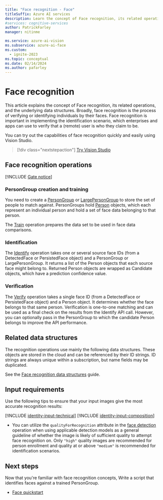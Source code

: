 ```yaml
---
title: "Face recognition - Face"
titleSuffix: Azure AI services
description: Learn the concept of Face recognition, its related operations, and the underlying data structures.
#services: cognitive-services
author: PatrickFarley
manager: nitinme

ms.service: azure-ai-vision
ms.subservice: azure-ai-face
ms.custom:
  - ignite-2023
ms.topic: conceptual
ms.date: 02/14/2024
ms.author: pafarley
---
```


# Face recognition

This article explains the concept of Face recognition, its related operations, and the underlying data structures. Broadly, face recognition is the process of verifying or identifying individuals by their faces. Face recognition is important in implementing the identification scenario, which enterprises and apps can use to verify that a (remote) user is who they claim to be.

You can try out the capabilities of face recognition quickly and easily using Vision Studio.
> [!div class="nextstepaction"]
> [Try Vision Studio](https://portal.vision.cognitive.azure.com/)


## Face recognition operations

[!INCLUDE [Gate notice](./includes/identity-gate-notice.md)]

### PersonGroup creation and training

You need to create a [PersonGroup](https://westus.dev.cognitive.microsoft.com/docs/services/563879b61984550e40cbbe8d/operations/563879b61984550f30395244) or [LargePersonGroup](https://westus.dev.cognitive.microsoft.com/docs/services/563879b61984550e40cbbe8d/operations/599acdee6ac60f11b48b5a9d) to store the set of people to match against. PersonGroups hold [Person](https://westus.dev.cognitive.microsoft.com/docs/services/563879b61984550e40cbbe8d/operations/563879b61984550f3039523c) objects, which each represent an individual person and hold a set of face data belonging to that person.

The [Train](https://westus.dev.cognitive.microsoft.com/docs/services/563879b61984550e40cbbe8d/operations/563879b61984550f30395249) operation prepares the data set to be used in face data comparisons.

### Identification

The [Identify](https://westus.dev.cognitive.microsoft.com/docs/services/563879b61984550e40cbbe8d/operations/563879b61984550f30395239) operation takes one or several source face IDs (from a DetectedFace or PersistedFace object) and a PersonGroup or LargePersonGroup. It returns a list of the Person objects that each source face might belong to. Returned Person objects are wrapped as Candidate objects, which have a prediction confidence value.

### Verification

The [Verify](https://westus.dev.cognitive.microsoft.com/docs/services/563879b61984550e40cbbe8d/operations/563879b61984550f3039523a) operation takes a single face ID (from a DetectedFace or PersistedFace object) and a Person object. It determines whether the face belongs to that same person. Verification is one-to-one matching and can be used as a final check on the results from the Identify API call. However, you can optionally pass in the PersonGroup to which the candidate Person belongs to improve the API performance.

## Related data structures

The recognition operations use mainly the following data structures. These objects are stored in the cloud and can be referenced by their ID strings. ID strings are always unique within a subscription, but name fields may be duplicated.

See the [Face recognition data structures](./concept-face-recognition-data-structures.md) guide.

## Input requirements

Use the following tips to ensure that your input images give the most accurate recognition results:

[!INCLUDE [identity-input-technical](includes/identity-input-technical.md)]
[!INCLUDE [identity-input-composition](includes/identity-input-composition.md)]
* You can utilize the `qualityForRecognition` attribute in the [face detection](./how-to/identity-detect-faces.md) operation when using applicable detection models as a general guideline of whether the image is likely of sufficient quality to attempt face recognition on. Only `"high"` quality images are recommended for person enrollment and quality at or above `"medium"` is recommended for identification scenarios.

## Next steps

Now that you're familiar with face recognition concepts, Write a script that identifies faces against a trained PersonGroup.

* [Face quickstart](./quickstarts-sdk/identity-client-library.md)
